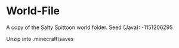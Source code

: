 # World-File
A copy of the Salty Spittoon world folder. Seed (Java): -1151206295

Unzip into \.minecraft\saves
